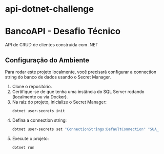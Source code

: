 # api-dotnet-challenge
# BancoAPI - Desafio Técnico

API de CRUD de clientes construída com .NET

## Configuração do Ambiente

Para rodar este projeto localmente, você precisará configurar a connection string do banco de dados usando o Secret Manager.

1.  Clone o repositório.
2.  Certifique-se de que tenha uma instância do SQL Server rodando (localmente ou via Docker).
3.  Na raiz do projeto, inicialize o Secret Manager:
    ```bash
    dotnet user-secrets init
    ```
4.  Defina a connection string:
    ```bash
    dotnet user-secrets set "ConnectionStrings:DefaultConnection" "SUA_CONNECTION_STRING_AQUI"
    ```
5.  Execute o projeto:
    ```bash
    dotnet run
    ```
